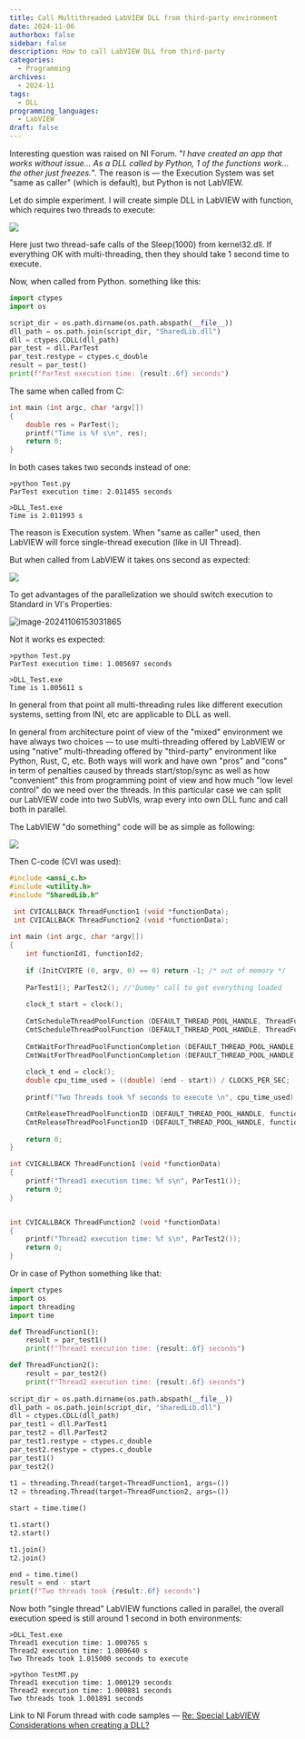 ```yaml
---
title: Call Multithreaded LabVIEW DLL from third-party environment
date: 2024-11-06
authorbox: false
sidebar: false
description: How to call LabVIEW DLL from third-party
categories:
  - Programming
archives:
  - 2024-11
tags:
  - DLL
programming_languages:
  - LabVIEW
draft: false
---
```

Interesting question was raised on NI Forum. "*I have created an app that works without issue... As a DLL called by Python, 1 of the functions work... the other just freezes.*". The reason is — the Execution System was set "same as caller" (which is default), but Python is not LabVIEW.
<!--more-->
Let do simple experiment. I will create simple DLL in LabVIEW with function, which requires two threads to execute:

![](assets/two_par.png)

Here just two thread-safe calls of the Sleep(1000) from kernel32.dll. If everything OK with multi-threading, then they should take 1 second time to execute.

Now, when called from Python. something like this:

```python
import ctypes
import os

script_dir = os.path.dirname(os.path.abspath(__file__))
dll_path = os.path.join(script_dir, "SharedLib.dll")
dll = ctypes.CDLL(dll_path)
par_test = dll.ParTest
par_test.restype = ctypes.c_double
result = par_test()
print(f"ParTest execution time: {result:.6f} seconds")
```

The same when called from C:

```c
int main (int argc, char *argv[])
{
	double res = ParTest();
	printf("Time is %f s\n", res);
	return 0;
}
```

In both cases takes two seconds instead of one:

```
>python Test.py
ParTest execution time: 2.011455 seconds

>DLL_Test.exe
Time is 2.011993 s
```

The reason is Execution system. When "same as caller" used, then LabVIEW will force single-thread execution (like in UI Thread).

But when called from LabVIEW it takes ons second as expected:

![](assets/lv_call.png)

To get advantages of the parallelization we should switch execution to Standard in VI's Properties:

![image-20241106153031865](assets/image-20241106153031865.png)

Not it works es expected:

```
>python Test.py
ParTest execution time: 1.005697 seconds

>DLL_Test.exe
Time is 1.005611 s
```

In general from that point all multi-threading rules like different execution systems, setting from INI, etc are applicable to DLL as well.

In general from architecture point of view of the "mixed" environment we have always two choices — to use multi-threading offered by LabVIEW or using "native" multi-threading offered by "third-party" environment like Python, Rust, C, etc. Both ways will work and have own "pros" and "cons" in term of penalties caused by threads start/stop/sync as well as how "convenient" this from programming point of view and how much "low level control" do we need over the threads. In this particular case we can split our LabVIEW code into two SubVIs, wrap every into own DLL func and call both in parallel.

The LabVIEW "do something" code will be as simple as following:

![](assets/1snippet.png)

Then C-code (CVI was used):

```c
#include <ansi_c.h>
#include <utility.h>
#include "SharedLib.h"

 int CVICALLBACK ThreadFunction1 (void *functionData);
 int CVICALLBACK ThreadFunction2 (void *functionData);
 
int main (int argc, char *argv[])
{
	int functionId1, functionId2;
	
	if (InitCVIRTE (0, argv, 0) == 0) return -1; /* out of memory */
	
	ParTest1(); ParTest2(); //"Dummy" call to get everything loaded	
	 
    clock_t start = clock();
	 
    CmtScheduleThreadPoolFunction (DEFAULT_THREAD_POOL_HANDLE, ThreadFunction1, NULL, &functionId1);	
    CmtScheduleThreadPoolFunction (DEFAULT_THREAD_POOL_HANDLE, ThreadFunction2, NULL, &functionId2);	
	
	CmtWaitForThreadPoolFunctionCompletion (DEFAULT_THREAD_POOL_HANDLE, functionId1, 0);
	CmtWaitForThreadPoolFunctionCompletion (DEFAULT_THREAD_POOL_HANDLE, functionId2, 0);
	
	clock_t end = clock();
    double cpu_time_used = ((double) (end - start)) / CLOCKS_PER_SEC;
	 
	printf("Two Threads took %f seconds to execute \n", cpu_time_used); 

	CmtReleaseThreadPoolFunctionID (DEFAULT_THREAD_POOL_HANDLE, functionId1);
	CmtReleaseThreadPoolFunctionID (DEFAULT_THREAD_POOL_HANDLE, functionId2);	
	
	return 0;
}

int CVICALLBACK ThreadFunction1 (void *functionData)
{
	printf("Thread1 execution time: %f s\n", ParTest1());
    return 0;
}


int CVICALLBACK ThreadFunction2 (void *functionData)
{
	printf("Thread2 execution time: %f s\n", ParTest2());
    return 0;
}
```

Or in case of Python something like that:

```python
import ctypes
import os
import threading
import time

def ThreadFunction1():
	result = par_test1()
	print(f"Thread1 execution time: {result:.6f} seconds")

def ThreadFunction2():
	result = par_test2()
	print(f"Thread2 execution time: {result:.6f} seconds")
	
script_dir = os.path.dirname(os.path.abspath(__file__))
dll_path = os.path.join(script_dir, "SharedLib.dll")
dll = ctypes.CDLL(dll_path)
par_test1 = dll.ParTest1
par_test2 = dll.ParTest2
par_test1.restype = ctypes.c_double
par_test2.restype = ctypes.c_double
par_test1()
par_test2()
   
t1 = threading.Thread(target=ThreadFunction1, args=())
t2 = threading.Thread(target=ThreadFunction2, args=())

start = time.time()

t1.start()
t2.start()

t1.join()
t2.join()

end = time.time()
result = end - start
print(f"Two threads took {result:.6f} seconds")

```

Now both "single thread" LabVIEW functions called in parallel, the overall execution speed is still around 1 second in both environments:

```
>DLL_Test.exe
Thread1 execution time: 1.000765 s
Thread2 execution time: 1.000640 s
Two Threads took 1.015000 seconds to execute

>python TestMT.py
Thread1 execution time: 1.000129 seconds
Thread2 execution time: 1.000881 seconds
Two threads took 1.001891 seconds
```

Link to NI Forum thread with code samples — [Re: Special LabVIEW Considerations when creating a DLL?](https://forums.ni.com/t5/LabVIEW/Special-LabVIEW-Considerations-when-creating-a-DLL/m-p/4407166#M1298554)
